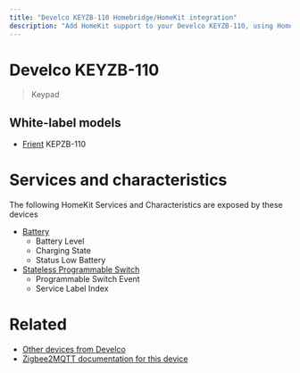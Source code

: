 ```yaml
---
title: "Develco KEYZB-110 Homebridge/HomeKit integration"
description: "Add HomeKit support to your Develco KEYZB-110, using Homebridge, Zigbee2MQTT and homebridge-z2m."
---
```

<!---
This file has been GENERATED using src/docgen/docgen.ts
DO NOT EDIT THIS FILE MANUALLY!
-->
# Develco KEYZB-110
> Keypad


## White-label models
* [Frient](../index.md#frient) KEPZB-110

# Services and characteristics
The following HomeKit Services and Characteristics are exposed by
these devices

* [Battery](../../battery.md)
  * Battery Level
  * Charging State
  * Status Low Battery
* [Stateless Programmable Switch](../../action.md)
  * Programmable Switch Event
  * Service Label Index


# Related
* [Other devices from Develco](../index.md#develco)
* [Zigbee2MQTT documentation for this device](https://www.zigbee2mqtt.io/devices/KEYZB-110.html)
